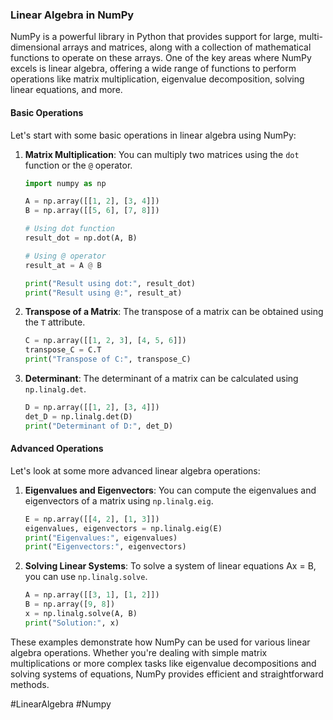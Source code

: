 ### Linear Algebra in NumPy

NumPy is a powerful library in Python that provides support for large, multi-dimensional arrays and matrices, along with a collection of mathematical functions to operate on these arrays. One of the key areas where NumPy excels is linear algebra, offering a wide range of functions to perform operations like matrix multiplication, eigenvalue decomposition, solving linear equations, and more.

#### Basic Operations

Let's start with some basic operations in linear algebra using NumPy:

1. **Matrix Multiplication**: You can multiply two matrices using the `dot` function or the `@` operator.
   
   ```python
   import numpy as np
   
   A = np.array([[1, 2], [3, 4]])
   B = np.array([[5, 6], [7, 8]])
   
   # Using dot function
   result_dot = np.dot(A, B)
   
   # Using @ operator
   result_at = A @ B
   
   print("Result using dot:", result_dot)
   print("Result using @:", result_at)
   ```

2. **Transpose of a Matrix**: The transpose of a matrix can be obtained using the `T` attribute.
   
   ```python
   C = np.array([[1, 2, 3], [4, 5, 6]])
   transpose_C = C.T
   print("Transpose of C:", transpose_C)
   ```

3. **Determinant**: The determinant of a matrix can be calculated using `np.linalg.det`.
   
   ```python
   D = np.array([[1, 2], [3, 4]])
   det_D = np.linalg.det(D)
   print("Determinant of D:", det_D)
   ```

#### Advanced Operations

Let's look at some more advanced linear algebra operations:

1. **Eigenvalues and Eigenvectors**: You can compute the eigenvalues and eigenvectors of a matrix using `np.linalg.eig`.
   
   ```python
   E = np.array([[4, 2], [1, 3]])
   eigenvalues, eigenvectors = np.linalg.eig(E)
   print("Eigenvalues:", eigenvalues)
   print("Eigenvectors:", eigenvectors)
   ```

2. **Solving Linear Systems**: To solve a system of linear equations Ax = B, you can use `np.linalg.solve`.
   
   ```python
   A = np.array([[3, 1], [1, 2]])
   B = np.array([9, 8])
   x = np.linalg.solve(A, B)
   print("Solution:", x)
   ```

These examples demonstrate how NumPy can be used for various linear algebra operations. Whether you're dealing with simple matrix multiplications or more complex tasks like eigenvalue decompositions and solving systems of equations, NumPy provides efficient and straightforward methods.

#LinearAlgebra #Numpy